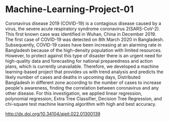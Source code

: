 # Machine-Learning-Project-01

Coronavirus disease 2019 (COVID-19) is a contagious disease caused by a virus, the severe acute respiratory syndrome coronavirus 2(SARS-CoV-2). This first known case was identified in Wuhan, China in December 2019. The first case of COVID-19 was detected on 8th March 2020 in Bangladesh. Subsequently, COVID-19 cases have been increasing at an alarming rate in Bangladesh because of the high-density population with limited resources. However, to protect against this type of disaster there is an urgent need for high-quality data and forecasting for national preparedness and action plans, which is currently unavailable. Therefore, we developed a machine learning-based project that provides us with trend analysis and predicts the likely number of cases and deaths in upcoming days, Distributed Bangladesh in different zone according to the number of cases to increase people's awareness, finding the correlation between coronavirus and any other disease. For this investigation, we applied linear regression, polynomial regression, Extra Tree Classifier, Decision Tree Regression, and chi-square test machine learning algorithm with high and best accuracy. 

http://dx.doi.org/10.34104/ajeit.022.01300139

